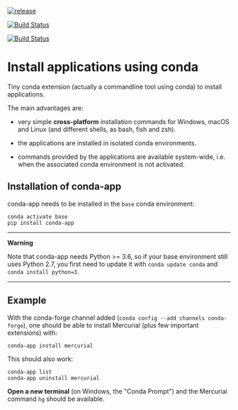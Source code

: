 [![release](https://img.shields.io/pypi/v/conda-app.svg)](https://pypi.python.org/pypi/conda-app/)

[![Build Status](https://travis-ci.org/paugier/conda-app.svg?branch=master)](https://travis-ci.org/paugier/conda-app)

[![Build Status](https://ci.appveyor.com/api/projects/status/github/paugier/conda-app?branch=master&svg=true)](https://ci.appveyor.com/project/paugier/conda-app/branch/master)

# Install applications using conda

Tiny conda extension (actually a commandline tool using conda) to install
applications.

The main advantages are:

- very simple **cross-platform** installation commands for Windows, macOS and
  Linux (and different shells, as bash, fish and zsh).

- the applications are installed in isolated conda environments.

- commands provided by the applications are available system-wide, i.e. when
  the associated conda environment is not activated.

## Installation of conda-app

conda-app needs to be installed in the `base` conda environment:
```
conda activate base
pip install conda-app
```

-----------
**Warning**

Note that conda-app needs Python >= 3.6, so if your base environment still uses
Python 2.7, you first need to update it with `conda update conda` and `conda
install python=3`.

-----------

## Example

With the conda-forge channel added (`conda config --add channels conda-forge`),
one should be able to install Mercurial (plus few important extensions) with:

```
conda-app install mercurial
```

This should also work:

```
conda-app list
conda-app uninstall mercurial
```

**Open a new terminal** (on Windows, the "Conda Prompt") and the Mercurial
command `hg` should be available.